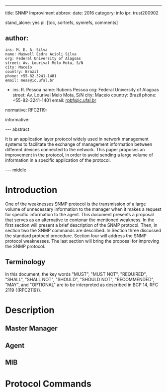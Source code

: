 ---
title: SNMP Improviment
abbrev: 
date: 2016
category: info
ipr: trust200902

stand_alone: yes
pi: [toc, sortrefs, symrefs, comments]

author:
 -
    ins: M. E. A. Silva
    name: Maxwell Esdra Acioli Silva
    org: Federal University of Alagoas
    street: Av. Lourival Melo Mota, S/N
    city: Maceio
    country: Brazil
    phone: +55-82-3241-1401
    email: meas@ic.ufal.br
 -
    ins: R. Pessoa
    name: Rubens Pessoa
    org: Federal University of Alagoas
    street: Av. Lourival Melo Mota, S/N
    city: Maceio
    country: Brazil
    phone: +55-82-3241-1401
    email: rpbf@ic.ufal.br

normative:
  RFC2119:

informative:

--- abstract

It is an application layer protocol widely used in network management systems to facilitate the exchange of management information between different devices connected to the network. This paper proposes an improvement in the protocol, in order to avoid sending a large volume of information in a specific application of the protocol.

--- middle

# Introduction

One of the weaknesses SNMP protocol is the transmission of a large volume of unnecessary information to the manager when it makes a request for specific information to the agent. This document presents a proposal that serves as an alternative to contonar the mentioned weakness.
In the first section will present a brief description of the SNMP protocol. Then, in section two the SNMP commands are described. In Section three discussed the standard protocol procedure. Section four will address the SNMP protocol weaknesses. The last section will bring the proposal for improving the SNMP protocol.

## Terminology

In this document, the key words "MUST", "MUST NOT", "REQUIRED",
"SHALL", "SHALL NOT", "SHOULD", "SHOULD NOT", "RECOMMENDED", "MAY",
and "OPTIONAL" are to be interpreted as described in BCP 14, RFC 2119
{{RFC2119}}.

# Description

## Master Manager

## Agent

## MIB

# Protocol Commands

